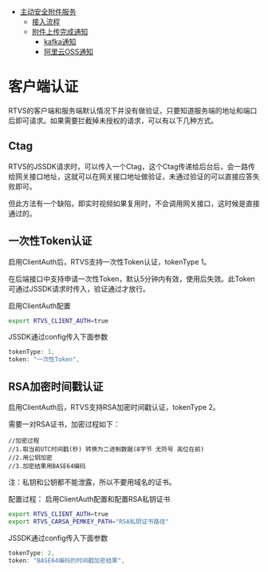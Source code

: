  * [主动安全附件服务](#主动安全附件服务)
      * [接入流程](#接入流程)
      * [附件上传完成通知](#附件上传完成通知)
         * [kafka通知](#kafka通知)
         * [阿里云OSS通知](#阿里云OSS通知)

# 客户端认证
RTVS的客户端和服务端默认情况下并没有做验证，只要知道服务端的地址和端口后即可请求。如果需要拦截掉未授权的请求，可以有以下几种方式。


## Ctag
RTVS的JSSDK请求时，可以传入一个Ctag，这个Ctag传递给后台后，会一路传给网关接口地址，这就可以在网关接口地址做验证，未通过验证的可以直接应答失败即可。

但此方法有一个缺陷，即实时视频如果复用时，不会调用网关接口，这时候是直接通过的。


## 一次性Token认证
启用ClientAuth后，RTVS支持一次性Token认证，tokenType 1。

在后端接口中支持申请一次性Token，默认5分钟内有效，使用后失效。此Token可通过JSSDK请求时传入，验证通过才放行。

启用ClientAuth配置
``` bash
export RTVS_CLIENT_AUTH=true
```

JSSDK通过config传入下面参数
``` js
tokenType: 1,
token: "一次性Token",
```

## RSA加密时间戳认证
启用ClientAuth后，RTVS支持RSA加密时间戳认证，tokenType 2。

需要一对RSA证书，加密过程如下：
```
//加密过程
//1.取当前UTC时间戳(秒) 转换为二进制数据(8字节 无符号 高位在前)
//2.用公钥加密
//3.加密结果用BASE64编码
```
注：私钥和公钥都不能泄露，所以不要用域名的证书。


配置过程：
启用ClientAuth配置和配置RSA私钥证书
``` bash
export RTVS_CLIENT_AUTH=true
export RTVS_CARSA_PEMKEY_PATH="RSA私钥证书路径"
```


JSSDK通过config传入下面参数
``` js
tokenType: 2,
token: "BASE64编码的时间戳加密结果",
```
